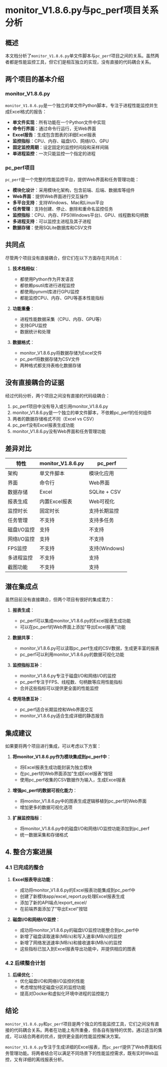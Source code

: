 # monitor_V1.8.6.py与pc_perf项目关系分析

## 概述

本文档分析了`monitor_V1.8.6.py`单文件脚本与`pc_perf`项目之间的关系。虽然两者都是性能监控工具，但它们是相互独立的实现，没有直接的代码耦合关系。

## 两个项目的基本介绍

### monitor_V1.8.6.py

`monitor_V1.8.6.py`是一个独立的单文件Python脚本，专注于进程性能监控并生成Excel格式的报告：

- **单文件实现**：所有功能在一个Python文件中实现
- **命令行界面**：通过命令行运行，无Web界面
- **Excel报告**：生成包含图表的详细Excel报表
- **监控指标**：CPU、内存、磁盘I/O、网络I/O、GPU
- **固定监控周期**：设定固定的监控时间段和采样间隔
- **单进程监控**：一次只能监控一个指定的进程

### pc_perf项目

`pc_perf`是一个完整的性能监控平台，提供Web界面和任务管理功能：

- **模块化设计**：采用模块化架构，包含前端、后端、数据库等组件
- **Web界面**：提供Web界面进行交互操作
- **多平台支持**：支持Windows、Mac和Linux平台
- **任务管理**：支持创建、停止、删除和重命名监控任务
- **监控指标**：CPU、内存、FPS(Windows平台)、GPU、线程数和句柄数
- **多进程支持**：可以监控主进程及其子进程
- **数据存储**：使用SQLite数据库和CSV文件

## 共同点

尽管两个项目没有直接耦合，但它们在以下方面存在共同点：

1. **技术栈相似**：
   - 都使用Python作为开发语言
   - 都依赖psutil库进行进程监控
   - 都使用pynvml库进行GPU监控
   - 都能监控CPU、内存、GPU等基本性能指标

2. **功能重叠**：
   - 进程性能数据采集（CPU、内存、GPU等）
   - 支持GPU监控
   - 数据统计和处理

3. **数据格式**：
   - monitor_V1.8.6.py将数据存储为Excel文件
   - pc_perf将数据存储为CSV文件
   - 两种格式都支持表格化数据存储

## 没有直接耦合的证据

经过代码分析，两个项目之间没有直接的代码级耦合：

1. pc_perf项目中没有导入或引用monitor_V1.8.6.py
2. monitor_V1.8.6.py是一个独立的单文件脚本，不依赖pc_perf的任何组件
3. 两者的数据存储格式不同（Excel vs CSV）
4. pc_perf没有Excel报表生成功能
5. monitor_V1.8.6.py没有Web界面和任务管理功能

## 差异对比

| 特性 | monitor_V1.8.6.py | pc_perf |
|------|-------------------|---------|
| 架构 | 单文件脚本 | 模块化应用 |
| 界面 | 命令行 | Web界面 |
| 数据存储 | Excel | SQLite + CSV |
| 报表生成 | 内置Excel报表 | Web可视化 |
| 监控时长 | 固定时长 | 支持长期监控 |
| 任务管理 | 不支持 | 支持多任务 |
| 磁盘I/O监控 | 支持 | 不支持 |
| 网络I/O监控 | 支持 | 不支持 |
| FPS监控 | 不支持 | 支持(Windows) |
| 多进程监控 | 不支持 | 支持 |
| 截图功能 | 不支持 | 支持 |

## 潜在集成点

虽然目前没有直接耦合，但两个项目有很好的集成潜力：

1. **报表生成**：
   - pc_perf可以集成monitor_V1.8.6.py的Excel报表生成功能
   - 可以在pc_perf的Web界面上添加"导出Excel报表"功能

2. **数据共享**：
   - monitor_V1.8.6.py可以读取pc_perf生成的CSV数据，生成更丰富的报表
   - pc_perf可以利用monitor_V1.8.6.py的数据可视化功能

3. **监控指标互补**：
   - monitor_V1.8.6.py专注于磁盘I/O和网络I/O的监控
   - pc_perf专注于FPS、线程数、句柄数等应用性能指标
   - 合并这些指标可以提供更全面的性能监控

4. **使用场景互补**：
   - pc_perf适合长期监控和Web界面交互
   - monitor_V1.8.6.py适合生成详细的静态报告

## 集成建议

如果要将两个项目进行集成，可以考虑以下方案：

1. **将monitor_V1.8.6.py作为模块集成到pc_perf中**：
   - 将Excel报表生成功能封装为独立模块
   - 在pc_perf的Web界面添加"生成Excel报表"按钮
   - 使用pc_perf收集的CSV数据作为输入，生成Excel报表

2. **增强pc_perf的数据可视化能力**：
   - 将monitor_V1.8.6.py中的图表生成逻辑移植到pc_perf的Web界面
   - 增加更多的数据可视化选项

3. **扩展监控指标**：
   - 将monitor_V1.8.6.py中的磁盘I/O和网络I/O监控功能添加到pc_perf
   - 统一数据采集和存储格式

## 4. 整合方案进展

### 4.1 已完成的整合

1. **Excel报表导出功能**：
   - 成功将monitor_V1.8.6.py的Excel报表功能集成到pc_perf中
   - 创建了新模块app/excel_report.py处理Excel报表生成
   - 添加了新的API端点/export_excel/
   - 在前端界面添加了"导出Excel"按钮

2. **磁盘I/O和网络I/O监控**：
   - 成功将monitor_V1.8.6.py的磁盘I/O监控功能整合到pc_perf中
   - 新增了磁盘读取速率(MB/s)和写入速率(MB/s)的监控
   - 新增了网络发送速率(MB/s)和接收速率(MB/s)的监控
   - 这些指标已加入到Excel报表导出功能中，并提供相应的图表

### 4.2 后续整合计划

1. **后续优化**：
   - 优化磁盘I/O和网络I/O监控的性能
   - 考虑增加特定磁盘分区的监控功能
   - 提高对Docker和虚拟化环境中进程的监控能力

## 结论

`monitor_V1.8.6.py`和`pc_perf`项目是两个独立的性能监控工具，它们之间没有直接的代码耦合关系。两者在功能上有所重叠，但各自有独特的优势。通过适当的集成，可以结合两者的优点，提供更全面的性能监控解决方案。

`monitor_V1.8.6.py`专注于生成详细的Excel报表，而`pc_perf`提供了Web界面和任务管理功能。将两者结合可以满足不同场景下的性能监控需求，既有实时Web监控，又有详细的离线报表分析。 